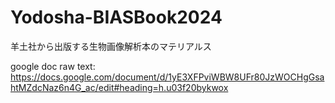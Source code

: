 # Yodosha-BIASBook2024

羊土社から出版する生物画像解析本のマテリアルス

google doc raw text: <https://docs.google.com/document/d/1yE3XFPviWBW8UFr80JzWOCHgGsahtMZdcNaz6n4G_ac/edit#heading=h.u03f20bykwox>
